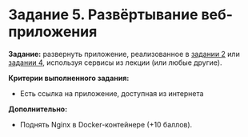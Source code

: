 # Задание 5. Развёртывание веб-приложения

**Задание:** развернуть приложение, реализованное в [задании 2](/tasks/2.%20Вёрстка.md) или [задании 4](/tasks/4.%20Подключение%20API.md), используя сервисы из лекции (или любые другие).

**Критерии выполненного задания:**

* Есть ссылка на приложение, доступная из интернета

**Дополнительно:**

* Поднять Nginx в Docker-контейнере (+10 баллов).
